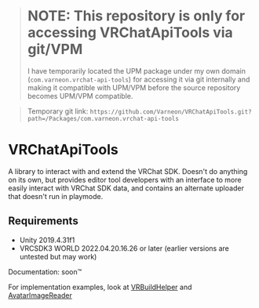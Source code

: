 > # NOTE: This repository is only for accessing VRChatApiTools via git/VPM
> I have temporarily located the UPM package under my own domain (`com.varneon.vrchat-api-tools`) for accessing it via git internally and making it compatible with UPM/VPM before the source repository becomes UPM/VPM compatible.

> Temporary git link: `https://github.com/Varneon/VRChatApiTools.git?path=/Packages/com.varneon.vrchat-api-tools`

# VRChatApiTools
 A library to interact with and extend the VRChat SDK. Doesn't do anything on its own, but provides editor tool developers with an interface to more easily interact with VRChat SDK data, and contains an alternate uploader that doesn't run in playmode.

## Requirements
- Unity 2019.4.31f1
- VRCSDK3 WORLD 2022.04.20.16.26 or later (earlier versions are untested but may work)

Documentation: soon™

For implementation examples, look at [VRBuildHelper](https://github.com/BocuD/VRBuildHelper) and [AvatarImageReader](https://github.com/Miner28/AvatarImageReader/)
